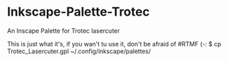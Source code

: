 # Inkscape-Palette-Trotec
An Inscape Palette for Trotec lasercuter

This is just what it's, if you wan't tu use it, don't be afraid of #RTMF (-:
	$ cp Trotec_Lasercuter.gpl ~/.config/inkscape/palettes/
